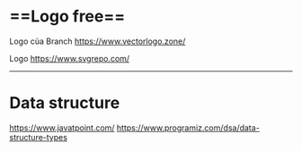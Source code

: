 

# ==Logo free==

Logo của Branch
https://www.vectorlogo.zone/

Logo 
https://www.svgrepo.com/

---

# Data structure
https://www.javatpoint.com/
https://www.programiz.com/dsa/data-structure-types